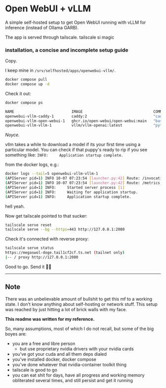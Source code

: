 # Open WebUI + vLLM
A simple self-hosted setup to get Open WebUI running with vLLM for inference (instead of Ollama GARB).

The app is served through tailscale.
tailscale si magic


### installation, a concise and incomplete setup guide

Copy.

I keep mine in `/srv/selfhosted/apps/openwebui-vllm/`.

```sh
docker compose pull
docker compose up -d
```

Check it out:
```sh
docker compose ps

NAME                          IMAGE                                COMMAND                  SERVICE      CREATED         STATUS                            PORTS
openwebui-vllm-caddy-1        caddy:2                              "caddy run --config …"   caddy        8 seconds ago   Up 7 seconds                      80/tcp, 443/tcp, 2019/tcp, 443/udp, 127.0.0.1:2080->2080/tcp
openwebui-vllm-open-webui-1   ghcr.io/open-webui/open-webui:main   "bash start.sh"          open-webui   8 seconds ago   Up 8 seconds (health: starting)   8080/tcp
openwebui-vllm-vllm-1         vllm/vllm-openai:latest              "python3 -m vllm.ent…"   vllm         8 seconds ago   Up 8 seconds                      8000/tcp

```

*Noyce.*

vllm takes a while to download a model if its your first time using a particular model.
You can check if that puppy's ready to rip if you see something like:
`INFO:     Application startup complete.`

from the docker logs, e.g.:
```sh
docker logs --tail=5 openwebui-vllm-vllm-1
(APIServer pid=1) INFO 10-07 07:23:54 [launcher.py:42] Route: /invocations, Methods: POST
(APIServer pid=1) INFO 10-07 07:23:54 [launcher.py:42] Route: /metrics, Methods: GET
(APIServer pid=1) INFO:     Started server process [1]
(APIServer pid=1) INFO:     Waiting for application startup.
(APIServer pid=1) INFO:     Application startup complete.
```
hell yeah.

Now get tailscale pointed to that sucker:
```sh
tailscale serve reset
tailscale serve --bg --https=443 http://127.0.0.1:2080
```

Check it's connected with reverse proxy:
```sh
tailscale serve status
https://megaswol-doge.tail1cf2cf.ts.net (tailnet only)
|-- / proxy http://127.0.0.1:2080
```

Good to go.
Send it 👌🏻

----


## Note
There was an unbelievable amount of bullshit to get this mf to a working state.
I don't know anything about self-hosting or network stuff.
This setup was reached by just hitting a lot of brick walls with my face.

**This readme was written for my reference.**

So, many assumptions, most of which I do not recall, but some of the big boyes are:

- you are a free and libre person
  - but use proprietary nvidia drivers with your nvidia cards
- you've got your cuda and all them deps dialed
- you've installed docker, docker compose
- you've done whatever that nvidia-container toolkit thing
- tailscale is good to go
- you can eat shit for days, have all progress and working memory obliterated several times, and still persist and get it running
